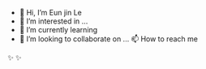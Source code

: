 - 👋 Hi, I’m Eun jin Le
- 👀 I’m interested in ...
- 🌱 I’m currently learning
- 💞️ I’m looking to collaborate on ...
 📫 How to reach me

 ✨  ✨
